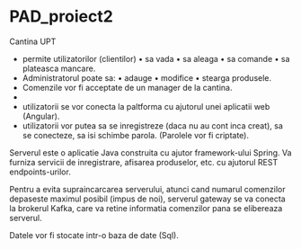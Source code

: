 # PAD_proiect2
Cantina UPT


- permite utilizatorilor (clientilor)
    • sa vada
    • sa aleaga
    • sa comande
    • sa plateasca mancare.
- Administratorul poate sa:
    • adauge
    • modifice
    • stearga produsele.
- Comenzile vor fi acceptate de un manager de la cantina.
- 
- utilizatorii se vor conecta la paltforma cu ajutorul unei aplicatii web (Angular).
- utilizatorii vor putea sa se inregistreze (daca nu au cont inca creat), sa se conecteze, sa isi schimbe parola. (Parolele vor fi criptate).

Serverul este o aplicatie Java construita cu ajutor framework-ului Spring. Va furniza servicii de inregistrare, afisarea produselor, etc. cu ajutorul REST endpoints-urilor.

Pentru a evita supraincarcarea serverului, atunci cand numarul comenzilor depaseste maximul posibil (impus de noi), serverul  gateway se va conecta la brokerul Kafka, care va retine informatia comenzilor pana se elibereaza serverul.

Datele vor fi stocate intr-o baza de date (Sql).



